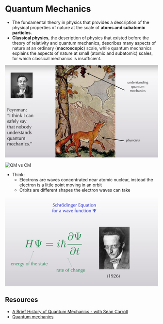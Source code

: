 #  Quantum Mechanics
-  The fundamental theory in physics that provides a description of the physical properties of nature at the scale of **atoms and subatomic particles**.
- **Classical physics**, the description of physics that existed before the theory of relativity and quantum mechanics, describes many aspects of nature at an ordinary (**macroscopic**) scale, while quantum mechanics explains the aspects of nature at small (atomic and subatomic) scales, for which classical mechanics is insufficient.

![QM-1](img/qm-1.png)


![QM vs CM](https://upload.wikimedia.org/wikipedia/commons/5/56/Modernphysicsfields.svg)

- Think:
    - Electrons are waves concentrated near atomic nuclear, instead  the electron is a little point moving in an orbit 
    - Orbits are different shapes the electron waves can take

![QM - SE](img/QM-SEqn-1.png)
## Resources
- [A Brief History of Quantum Mechanics - with Sean Carroll](https://www.youtube.com/watch?v=5hVmeOCJjOU)
- [Quantum mechanics](https://en.wikipedia.org/wiki/Quantum_mechanics)
